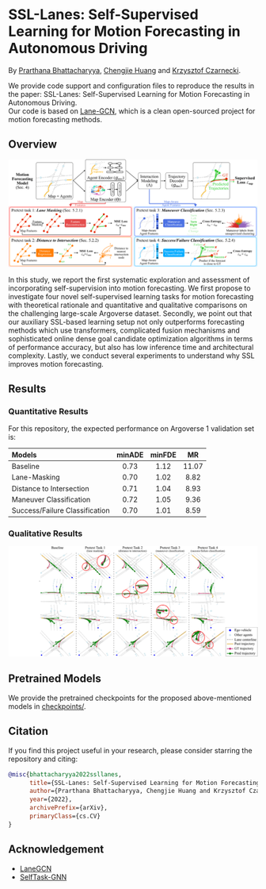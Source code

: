 # SSL-Lanes: Self-Supervised Learning for Motion Forecasting in Autonomous Driving
By [Prarthana Bhattacharyya](https://scholar.google.com/citations?user=v6pGkNQAAAAJ&hl=en), [Chengjie Huang](https://scholar.google.com/citations?user=O6gvGZgAAAAJ&hl=en) and [Krzysztof Czarnecki](https://scholar.google.com/citations?hl=en&user=ZzCpumQAAAAJ).

We provide code support and configuration files to reproduce the results in the paper: SSL-Lanes: Self-Supervised Learning for Motion Forecasting in Autonomous Driving.
<br/> Our code is based on [Lane-GCN](https://github.com/uber-research/LaneGCN), which is a clean open-sourced project for motion forecasting methods. 

## Overview

![](assets/methods_overview.png)

In this study, we report the first systematic exploration and assessment of incorporating self-supervision into motion forecasting. We first propose to investigate four novel self-supervised learning tasks for motion forecasting with theoretical rationale and quantitative and qualitative comparisons on the challenging large-scale Argoverse dataset. Secondly, we point out that our auxiliary SSL-based learning setup not only outperforms forecasting methods which use transformers, complicated fusion mechanisms and sophisticated online dense goal candidate optimization algorithms in terms of performance accuracy, but also has low inference time and architectural complexity. Lastly, we conduct several experiments to understand why SSL improves motion forecasting. 

## Results
### Quantitative Results

For this repository, the expected performance on Argoverse 1 validation set is:

| Models | minADE | minFDE | MR |
| :--- | :---: | :---: | :---: |
| Baseline | 0.73 | 1.12 | 11.07 |
| Lane-Masking | 0.70 | 1.02 | 8.82 |
| Distance to Intersection | 0.71 | 1.04 | 8.93 |
| Maneuver Classification | 0.72 | 1.05 | 9.36 |
| Success/Failure Classification | 0.70 | 1.01 | 8.59 |

### Qualitative Results
![](assets/teaser.png)

## Pretrained Models

We provide the pretrained checkpoints for the proposed above-mentioned models in [checkpoints/](https://drive.google.com/drive/folders/1zSznQ0Jzi2fzxLX7xeQpUJppezU7J1v3?usp=sharing). 

## Citation
If you find this project useful in your research, please consider starring the repository and citing:
```bibtex
@misc{bhattacharyya2022ssllanes,
      title={SSL-Lanes: Self-Supervised Learning for Motion Forecasting in Autonomous Driving}, 
      author={Prarthana Bhattacharyya, Chengjie Huang and Krzysztof Czarnecki},
      year={2022},
      archivePrefix={arXiv},
      primaryClass={cs.CV}
}
```

## Acknowledgement
* [LaneGCN](https://github.com/uber-research/LaneGCN)
* [SelfTask-GNN](https://github.com/ChandlerBang/SelfTask-GNN)

